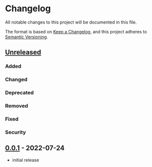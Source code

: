 # Changelog

All notable changes to this project will be documented in this file.

The format is based on [Keep a Changelog][Keep a Changelog],
and this project adheres to [Semantic Versioning][Semantic Versioning].

## [Unreleased]

### Added

### Changed

### Deprecated

### Removed

### Fixed

### Security

## [0.0.1] - 2022-07-24
- initial release

<!-- Links -->
[Keep a Changelog]: https://keepachangelog.com/en/1.0.0/
[Semantic Versioning]: https://semver.org/spec/v2.0.0.html

<!-- Versions -->
[Unreleased]: https://github.com/jaacko-torus/mill-scala2.g8/compare/v0.0.1...HEAD
[0.0.1]:https://github.com/jaacko-torus/mill-scala2.g8/releases/tag/v0.0.1